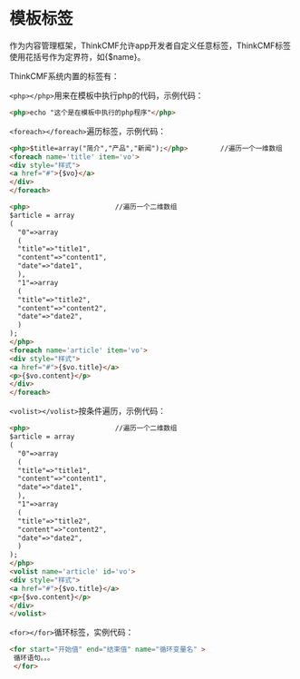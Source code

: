 # 模板标签

作为内容管理框架，ThinkCMF允许app开发者自定义任意标签，ThinkCMF标签使用花括号作为定界符，如{$name}。

ThinkCMF系统内置的标签有：

`<php></php>`用来在模板中执行php的代码，示例代码：
```html
<php>echo "这个是在模板中执行的php程序"</php>
```
`<foreach></foreach>`遍历标签，示例代码：
```html
<php>$title=array("简介","产品","新闻");</php>        //遍历一个一维数组
<foreach name='title' item='vo'>
<div style="样式">
<a href="#">{$vo}</a>
</div>
</foreach>

<php>                     //遍历一个二维数组
$article = array
(
  "0"=>array
  (
  "title"=>"title1",
  "content"=>"content1",
  "date"=>"date1",
  ),
  "1"=>array
  (
  "title"=>"title2",
  "content"=>"content2",
  "date"=>"date2",
  )
);
</php>       
<foreach name='article' item='vo'>
<div style="样式">
<a href="#">{$vo.title}</a>
<p>{$vo.content}</p>
</div>
</foreach>
```
`<volist></volist>`按条件遍历，示例代码：
```html
<php>                     //遍历一个二维数组
$article = array
(
  "0"=>array
  (
  "title"=>"title1",
  "content"=>"content1",
  "date"=>"date1",
  ),
  "1"=>array
  (
  "title"=>"title2",
  "content"=>"content2",
  "date"=>"date2",
  )
);
</php>       
<volist name='article' id='vo'>
<div style="样式">
<a href="#">{$vo.title}</a>
<p>{$vo.content}</p>
</div>
</volist>
```
`<for></for>`循环标签，实例代码：
```html
<for start="开始值" end="结束值" name="循环变量名" >
 循环语句。。。
 </for>
 ```
